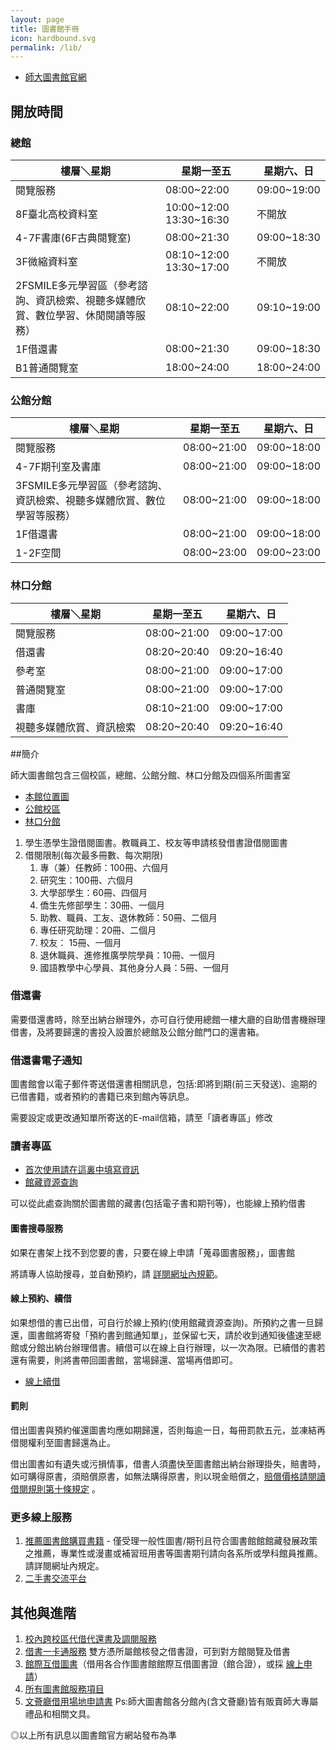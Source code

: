 ```yaml
---
layout: page
title: 圖書館手冊
icon: hardbound.svg
permalink: /lib/
---
```

- [師大圖書館官網](http://www.lib.ntnu.edu.tw/)

## 開放時間

### 總館

樓層＼星期|星期一至五|星期六、日
---------|-----------|---------|
閱覽服務|08:00~22:00|09:00~19:00
8F臺北高校資料室|10:00~12:00 13:30~16:30|不開放
4-7F書庫(6F古典閱覽室)|08:00~21:30|09:00~18:30
3F微縮資料室|08:10~12:00 13:30~17:00|不開放
2FSMILE多元學習區（參考諮詢、資訊檢索、視聽多媒體欣賞、數位學習、休閒閱讀等服務）|08:10~22:00|09:10~19:00
1F借還書|08:00~21:30|09:00~18:30
B1普通閱覽室|18:00~24:00|18:00~24:00

### 公館分館

樓層＼星期|星期一至五|星期六、日
---------|-----------|---------|
閱覽服務|08:00~21:00|09:00~18:00
4-7F期刊室及書庫|08:00~21:00|09:00~18:00
3FSMILE多元學習區（參考諮詢、資訊檢索、視聽多媒體欣賞、數位學習等服務）|08:00~21:00|09:00~18:00
1F借還書|08:00~21:00|09:00~18:00
1-2F空間|08:00~23:00|09:00~23:00

### 林口分館

樓層＼星期|星期一至五|星期六、日
---------|-----------|---------|
閱覽服務|08:00~21:00|09:00~17:00
借還書|08:20~20:40|09:20~16:40
參考室|08:00~21:00|09:00~17:00
普通閱覽室|08:00~21:00|09:00~17:00
書庫|08:10~21:00|09:00~17:00
視聽多媒體欣賞、資訊檢索|08:20~20:40|09:20~16:40

##簡介

師大圖書館包含三個校區，總館、公館分館、林口分館及四個系所圖書室

- [本館位置圖](http://www.lib.ntnu.edu.tw/map.jsp?KeepThis=true&TB_iframe=true&height=490&width=640)
- [公館校區](http://www.lib.ntnu.edu.tw/Gongguan/gongguan.jsp)
- [林口分館](http://www.lib.ntnu.edu.tw/LinKou/linkou.jsp)

1. 學生憑學生證借閱圖書。教職員工、校友等申請核發借書證借閱圖書
2. 借閱限制(每次最多冊數、每次期限)
	1. 專（兼）任教師：100冊、六個月
	2. 研究生：100冊、六個月
	3. 大學部學生：60冊、四個月
	4. 僑生先修部學生：30冊、一個月
	5. 助教、職員、工友、退休教師：50冊、二個月
	6. 專任研究助理：20冊、二個月
	7. 校友： 15冊、一個月
	8. 退休職員、進修推廣學院學員：10冊、一個月
	9. 國語教學中心學員、其他身分人員：5冊、一個月

### 借還書

需要借還書時，除至出納台辦理外，亦可自行使用總館一樓大廳的自助借書機辦理借書，及將要歸還的書投入設置於總館及公館分館門口的還書箱。

### 借還書電子通知

圖書館會以電子郵件寄送借還書相關訊息，包括:即將到期(前三天發送)、逾期的已借書籍，或者預約的書籍已來到館內等訊息。

需要設定或更改通知單所寄送的E-mail信箱，請至「讀者專區」修改

### 讀者專區

- [首次使用請在這裏中填寫資訊](http://www.lib.ntnu.edu.tw/profile/profile.main.jsp)
- [館藏資源查詢](http://www.lib.ntnu.edu.tw/holding/index.jsp)

可以從此處查詢關於圖書館的藏書(包括電子書和期刊等)，也能線上預約借書

#### 圖書搜尋服務

如果在書架上找不到您要的書，只要在線上申請「蒐尋圖書服務」，圖書館

將請專人協助搜尋，並自動預約，請 [詳閱網址內規範](http://www.lib.ntnu.edu.tw/booksearch/booksearch.search.jsp)。

#### 線上預約、續借

如果想借的書已出借，可自行於線上預約(使用館藏資源查詢)。所預約之書一旦歸還，圖書館將寄發「預約書到館通知單」，並保留七天，請於收到通知後儘速至總館或分館出納台辦理借書。續借可以在線上自行辦理，以一次為限。已續借的書若還有需要，則將書帶回圖書館，當場歸還、當場再借即可。

- [線上續借](http://www.lib.ntnu.edu.tw/profile/profile.rentbook.jsp)

#### 罰則

借出圖書與預約催還圖書均應如期歸還，否則每逾一日，每冊罰款五元，並凍結再借閱權利至圖書歸還為止。

借出圖書如有遺失或污損情事，借書人須盡快至圖書館出納台辦理掛失，賠書時，如可購得原書，須賠償原書，如無法購得原書，則以現金賠償之，[賠償價格請閱讀借閱規則第十條規定](http://www.lib.ntnu.edu.tw/service/borrow.jsp) 。

### 更多線上服務
1. [推薦圖書館購買書籍](http://www.lib.ntnu.edu.tw/suggestion/suggestion.add.jsp) - 僅受理一般性圖書/期刊且符合圖書館館館藏發展政策之推薦，專業性或漫畫或補習班用書等圖書期刊請向各系所或學科館員推薦。請詳閱網址內規定。
2. [二手書交流平台](http://www.lib.ntnu.edu.tw/2books/2books.jsp)

## 其他與進階

1. [校內跨校區代借代還書及調閱服務](http://www.lib.ntnu.edu.tw/service/b2.jsp)
2. [借書一卡通服務](http://www.lib.ntnu.edu.tw/service/illsign.jsp) 雙方憑所屬館核發之借書證，可到對方館閱覽及借書
3. [館際互借圖書](http://www.lib.ntnu.edu.tw/service/interloan.jsp)（借用各合作圖書館館際互借圖書證（館合證），或採 [線上申請](http://www.lib.ntnu.edu.tw/coidbarrow/coidbarrow.userrev.jsp)）
4. [所有圖書館服務項目](http://www.lib.ntnu.edu.tw/service/services.jsp)
5. [文薈廳借用場地申請書](http://www.lib.ntnu.edu.tw/service/readme/whh_apply.pdf)
Ps:師大圖書館各分館內(含文薈廳)皆有販賣師大專屬禮品和相關文具。

◎以上所有訊息以圖書館官方網站發布為準
